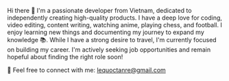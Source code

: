 Hi there 👋
I'm a passionate developer from Vietnam, dedicated to independently creating high-quality products. I have a deep love for coding, video editing, content writing, watching anime, playing chess, and football. I enjoy learning new things and documenting my journey to expand my knowledge 📚. While I have a strong desire to travel, I'm currently focused on building my career. I'm actively seeking job opportunities and remain hopeful about finding the right role soon!

📧 Feel free to connect with me: lequoctanre@gmail.com
